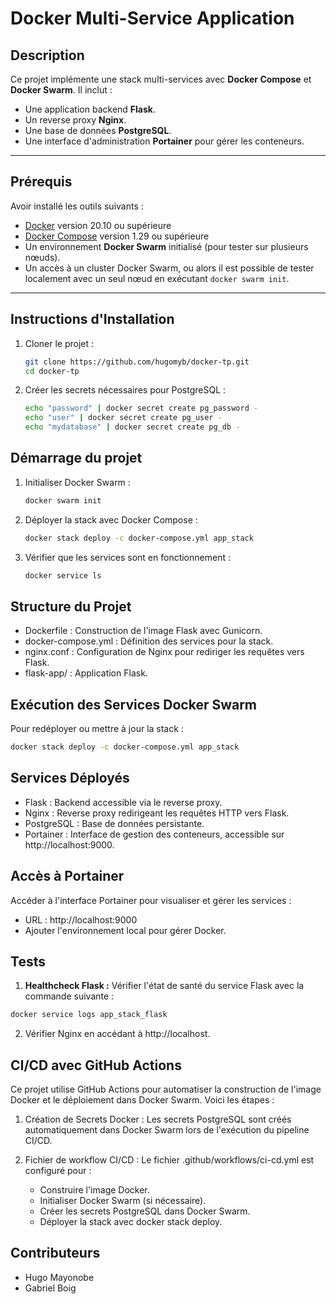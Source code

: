 # Docker Multi-Service Application

## Description

Ce projet implémente une stack multi-services avec **Docker Compose** et **Docker Swarm**. Il inclut :
- Une application backend **Flask**.
- Un reverse proxy **Nginx**.
- Une base de données **PostgreSQL**.
- Une interface d'administration **Portainer** pour gérer les conteneurs.

---

## Prérequis

Avoir installé les outils suivants :
- [Docker](https://www.docker.com/) version 20.10 ou supérieure
- [Docker Compose](https://docs.docker.com/compose/) version 1.29 ou supérieure
- Un environnement **Docker Swarm** initialisé (pour tester sur plusieurs nœuds).
- Un accès à un cluster Docker Swarm, ou alors il est possible de tester localement avec un seul nœud en exécutant `docker swarm init`.

---

## Instructions d'Installation

1. Cloner le projet :
   ```bash
   git clone https://github.com/hugomyb/docker-tp.git
   cd docker-tp
    ```
   
2. Créer les secrets nécessaires pour PostgreSQL :
    ```bash
    echo "password" | docker secret create pg_password -
    echo "user" | docker secret create pg_user -
    echo "mydatabase" | docker secret create pg_db -
    ```
   
## Démarrage du projet

1. Initialiser Docker Swarm :
    ```bash
    docker swarm init
    ```
   
2. Déployer la stack avec Docker Compose :
    ```bash
    docker stack deploy -c docker-compose.yml app_stack
    ```
   
3. Vérifier que les services sont en fonctionnement :
    ```bash
    docker service ls
    ```
   
## Structure du Projet

- Dockerfile : Construction de l'image Flask avec Gunicorn.
- docker-compose.yml : Définition des services pour la stack.
- nginx.conf : Configuration de Nginx pour rediriger les requêtes vers Flask.
- flask-app/ : Application Flask.

## Exécution des Services Docker Swarm

Pour redéployer ou mettre à jour la stack :
```bash
docker stack deploy -c docker-compose.yml app_stack
```

## Services Déployés

- Flask : Backend accessible via le reverse proxy.
- Nginx : Reverse proxy redirigeant les requêtes HTTP vers Flask.
- PostgreSQL : Base de données persistante.
- Portainer : Interface de gestion des conteneurs, accessible sur http://localhost:9000.

## Accès à Portainer

Accéder à l'interface Portainer pour visualiser et gérer les services :

- URL : http://localhost:9000
- Ajouter l'environnement local pour gérer Docker.

## Tests

1. **Healthcheck Flask :** Vérifier l'état de santé du service Flask avec la commande suivante :
```bash
docker service logs app_stack_flask
```
2. Vérifier Nginx en accédant à http://localhost.

## CI/CD avec GitHub Actions

Ce projet utilise GitHub Actions pour automatiser la construction de l'image Docker et le déploiement dans Docker Swarm. Voici les étapes :

1. Création de Secrets Docker : Les secrets PostgreSQL sont créés automatiquement dans Docker Swarm lors de l'exécution du pipeline CI/CD.

2. Fichier de workflow CI/CD : Le fichier .github/workflows/ci-cd.yml est configuré pour :
   - Construire l'image Docker.
   - Initialiser Docker Swarm (si nécessaire).
   - Créer les secrets PostgreSQL dans Docker Swarm.
   - Déployer la stack avec docker stack deploy.

## Contributeurs

- Hugo Mayonobe
- Gabriel Boig
